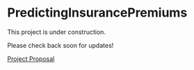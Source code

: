 # PredictingInsurancePremiums

This project is under construction. 

Please check back soon for updates!


[Project Proposal](https://github.com/madelinebauer/PredictingInsurancePremiums/blob/6c248c310773e0e27f15794a7c950f531587735b/8.1%20Project%20Proposal%20-%20BAUER.pdf 'Project Proposal')
